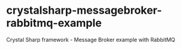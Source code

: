 # crystalsharp-messagebroker-rabbitmq-example
Crystal Sharp framework - Message Broker example with RabbitMQ

